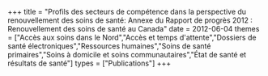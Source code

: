 +++
title = "Profils des secteurs de compétence dans la perspective du renouvellement des soins de santé: Annexe du Rapport de progrès 2012 : Renouvellement des soins de santé au Canada"
date = 2012-06-04
themes = ["Accès aux soins dans le Nord","Accès et temps d'attente","Dossiers de santé électroniques","Ressources humaines","Soins de santé primaires","Soins à domicile et soins communautaires","État de santé et résultats de santé"]
types = ["Publications"]
+++
